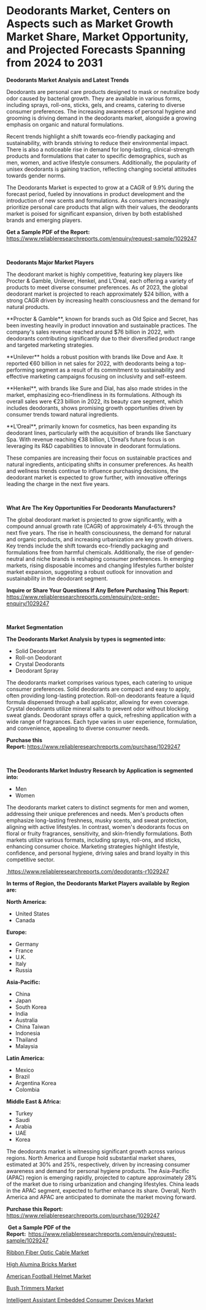 <p><h1>Deodorants Market, Centers on Aspects such as Market Growth Market Share, Market Opportunity, and Projected Forecasts Spanning from 2024 to 2031</h1></p><p><strong>Deodorants Market Analysis and Latest Trends</strong></p>
<p><p>Deodorants are personal care products designed to mask or neutralize body odor caused by bacterial growth. They are available in various forms, including sprays, roll-ons, sticks, gels, and creams, catering to diverse consumer preferences. The increasing awareness of personal hygiene and grooming is driving demand in the deodorants market, alongside a growing emphasis on organic and natural formulations. </p><p>Recent trends highlight a shift towards eco-friendly packaging and sustainability, with brands striving to reduce their environmental impact. There is also a noticeable rise in demand for long-lasting, clinical-strength products and formulations that cater to specific demographics, such as men, women, and active lifestyle consumers. Additionally, the popularity of unisex deodorants is gaining traction, reflecting changing societal attitudes towards gender norms.</p><p>The Deodorants Market is expected to grow at a CAGR of 9.9% during the forecast period, fueled by innovations in product development and the introduction of new scents and formulations. As consumers increasingly prioritize personal care products that align with their values, the deodorants market is poised for significant expansion, driven by both established brands and emerging players.</p></p>
<p><strong>Get a Sample PDF of the Report:&nbsp;</strong> <a href="https://www.reliableresearchreports.com/enquiry/request-sample/1029247">https://www.reliableresearchreports.com/enquiry/request-sample/1029247</a></p>
<p>&nbsp;</p>
<p><strong>Deodorants Major Market Players</strong></p>
<p><p>The deodorant market is highly competitive, featuring key players like Procter & Gamble, Unilever, Henkel, and L’Oreal, each offering a variety of products to meet diverse consumer preferences. As of 2023, the global deodorant market is projected to reach approximately $24 billion, with a strong CAGR driven by increasing health consciousness and the demand for natural products.</p><p>**Procter & Gamble**, known for brands such as Old Spice and Secret, has been investing heavily in product innovation and sustainable practices. The company's sales revenue reached around $76 billion in 2022, with deodorants contributing significantly due to their diversified product range and targeted marketing strategies.</p><p>**Unilever** holds a robust position with brands like Dove and Axe. It reported €60 billion in net sales for 2022, with deodorants being a top-performing segment as a result of its commitment to sustainability and effective marketing campaigns focusing on inclusivity and self-esteem.</p><p>**Henkel**, with brands like Sure and Dial, has also made strides in the market, emphasizing eco-friendliness in its formulations. Although its overall sales were €23 billion in 2022, its beauty care segment, which includes deodorants, shows promising growth opportunities driven by consumer trends toward natural ingredients.</p><p>**L’Oreal**, primarily known for cosmetics, has been expanding its deodorant lines, particularly with the acquisition of brands like Sanctuary Spa. With revenue reaching €38 billion, L’Oreal’s future focus is on leveraging its R&D capabilities to innovate in deodorant formulations.</p><p>These companies are increasing their focus on sustainable practices and natural ingredients, anticipating shifts in consumer preferences. As health and wellness trends continue to influence purchasing decisions, the deodorant market is expected to grow further, with innovative offerings leading the charge in the next five years.</p></p>
<p>&nbsp;</p>
<p><strong>What Are The Key Opportunities For Deodorants Manufacturers?</strong></p>
<p><p>The global deodorant market is projected to grow significantly, with a compound annual growth rate (CAGR) of approximately 4-6% through the next five years. The rise in health consciousness, the demand for natural and organic products, and increasing urbanization are key growth drivers. Key trends include the shift towards eco-friendly packaging and formulations free from harmful chemicals. Additionally, the rise of gender-neutral and niche brands is reshaping consumer preferences. In emerging markets, rising disposable incomes and changing lifestyles further bolster market expansion, suggesting a robust outlook for innovation and sustainability in the deodorant segment.</p></p>
<p><strong>Inquire or Share Your Questions If Any Before Purchasing This Report:</strong> <a href="https://www.reliableresearchreports.com/enquiry/pre-order-enquiry/1029247">https://www.reliableresearchreports.com/enquiry/pre-order-enquiry/1029247</a></p>
<p>&nbsp;</p>
<p><strong>Market Segmentation</strong></p>
<p><strong>The Deodorants Market Analysis by types is segmented into:</strong></p>
<p><ul><li>Solid Deodorant</li><li>Roll-on Deodorant</li><li>Crystal Deodorants</li><li>Deodorant Spray</li></ul></p>
<p><p>The deodorants market comprises various types, each catering to unique consumer preferences. Solid deodorants are compact and easy to apply, often providing long-lasting protection. Roll-on deodorants feature a liquid formula dispensed through a ball applicator, allowing for even coverage. Crystal deodorants utilize mineral salts to prevent odor without blocking sweat glands. Deodorant sprays offer a quick, refreshing application with a wide range of fragrances. Each type varies in user experience, formulation, and convenience, appealing to diverse consumer needs.</p></p>
<p><strong>Purchase this Report:&nbsp;</strong><a href="https://www.reliableresearchreports.com/purchase/1029247">https://www.reliableresearchreports.com/purchase/1029247</a></p>
<p>&nbsp;</p>
<p><strong>The Deodorants Market Industry Research by Application is segmented into:</strong></p>
<p><ul><li>Men</li><li>Women</li></ul></p>
<p><p>The deodorants market caters to distinct segments for men and women, addressing their unique preferences and needs. Men's products often emphasize long-lasting freshness, musky scents, and sweat protection, aligning with active lifestyles. In contrast, women's deodorants focus on floral or fruity fragrances, sensitivity, and skin-friendly formulations. Both markets utilize various formats, including sprays, roll-ons, and sticks, enhancing consumer choice. Marketing strategies highlight lifestyle, confidence, and personal hygiene, driving sales and brand loyalty in this competitive sector.</p></p>
<p><a href="https://www.reliableresearchreports.com/deodorants-r1029247">&nbsp;https://www.reliableresearchreports.com/deodorants-r1029247</a></p>
<p><strong>In terms of Region, the Deodorants Market Players available by Region are:</strong></p>
<p>
    <p> <strong> North America: </strong>
        <ul>
            <li>United States</li>
            <li>Canada</li>
        </ul>
        </p> 
    <p> <strong> Europe: </strong>
        <ul>
            <li>Germany</li>
            <li>France</li>
            <li>U.K.</li>
            <li>Italy</li>
            <li>Russia</li>
        </ul>
        </p> 
    <p> <strong> Asia-Pacific: </strong>
        <ul>
            <li>China</li>
            <li>Japan</li>
            <li>South Korea</li>
            <li>India</li>
            <li>Australia</li>
            <li>China Taiwan</li>
            <li>Indonesia</li>
            <li>Thailand</li>
            <li>Malaysia</li>
        </ul>
        </p> 
    <p> <strong> Latin America: </strong>
        <ul>
            <li>Mexico</li>
            <li>Brazil</li>
            <li>Argentina Korea</li>
            <li>Colombia</li>
        </ul>
        </p> 
    <p> <strong> Middle East & Africa: </strong>
        <ul>
            <li>Turkey</li>
            <li>Saudi</li>
            <li>Arabia</li>
            <li>UAE</li>
            <li>Korea</li>
        </ul>
    </p>
    </p>
<p><p>The deodorants market is witnessing significant growth across various regions. North America and Europe hold substantial market shares, estimated at 30% and 25%, respectively, driven by increasing consumer awareness and demand for personal hygiene products. The Asia-Pacific (APAC) region is emerging rapidly, projected to capture approximately 28% of the market due to rising urbanization and changing lifestyles. China leads in the APAC segment, expected to further enhance its share. Overall, North America and APAC are anticipated to dominate the market moving forward.</p></p>
<p><strong>Purchase this Report: </strong><a href="https://www.reliableresearchreports.com/purchase/1029247">https://www.reliableresearchreports.com/purchase/1029247</a></p>
<p>&nbsp;<strong>Get a Sample PDF of the Report:&nbsp;&nbsp;</strong><a href="https://www.reliableresearchreports.com/enquiry/request-sample/1029247">https://www.reliableresearchreports.com/enquiry/request-sample/1029247</a></p>
<p><strong></strong></p>
<p><p><a href="https://medium.com/@peach7904/the-market-for-ribbon-fiber-optic-cable-market-is-examined-in-this-report-along-with-the-factors-2760d3e41726">Ribbon Fiber Optic Cable Market</a></p><p><a href="https://issuu.com/reportprime-2/docs/high-alumina-bricks-market-size-203_a570204923f2a6">High Alumina Bricks Market</a></p><p><a href="https://www.linkedin.com/pulse/market-trends-global-american-football-helmet-forecast-analysis-bkgke?trackingId=rjGtbpZCT5CTq%2FKfG7peFw%3D%3D">American Football Helmet Market</a></p><p><a href="https://www.linkedin.com/pulse/strategic-insights-global-bush-trimmers-market-trends-2024-w5rke?trackingId=dYjzHJoMQdmXeoMVxfeg1g%3D%3D">Bush Trimmers Market</a></p><p><a href="https://github.com/RunaHaque64/Market-Research-Report-List-1/blob/main/intelligent-assistant-embedded-consumer-devices-market.md">Intelligent Assistant Embedded Consumer Devices Market</a></p></p>